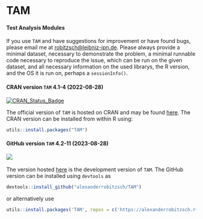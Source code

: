 # TAM
#### Test Analysis Modules

If you use `TAM` and have suggestions for improvement or have found bugs, please email me at robitzsch@leibniz-ipn.de.
Please always provide a minimal dataset, necessary to demonstrate the problem, 
a minimal runnable code necessary to reproduce the issue, which can be run on the given dataset, and
all necessary information on the used librarys, the R version, and the OS it is run on, perhaps a ``sessionInfo()``.


#### CRAN version `TAM` 4.1-4 (2022-08-28)


[![CRAN_Status_Badge](http://www.r-pkg.org/badges/version-last-release/TAM)](https://cran.r-project.org/package=TAM)
&#160;&#160;


The official version of `TAM` is hosted on CRAN and may be found [here](https://cran.r-project.org/package=TAM). 
The CRAN version can be installed from within R using:

```r
utils::install.packages("TAM")
```

#### GitHub version `TAM` 4.2-11 (2023-08-28)

[![](https://img.shields.io/badge/github%20version-4.2--11-orange.svg)](https://github.com/alexanderrobitzsch/TAM)&#160;&#160;

The version hosted [here](https://github.com/alexanderrobitzsch/TAM) is the development version of `TAM`. 
The GitHub version can be installed using `devtools` as

```r
devtools::install_github("alexanderrobitzsch/TAM")
```
or alternatively use

```r
utils::install.packages('TAM', repos = c('https://alexanderrobitzsch.r-universe.dev', 'https://cloud.r-project.org'))
```

